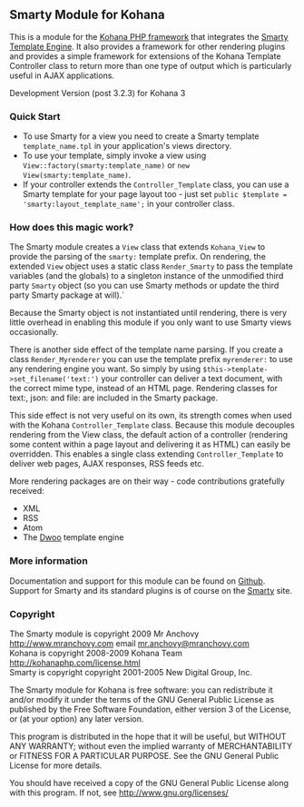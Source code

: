 ## Smarty Module for Kohana

This is a module for the [Kohana PHP framework](http://kohanaphp.com/) that
integrates the [Smarty Template Engine](http://www.smarty.net/). It also
provides a framework for other rendering plugins and provides a simple framework
for extensions of the Kohana Template Controller class to return more than one
type of output which is particularly useful in AJAX applications.

Development Version (post 3.2.3) for Kohana 3

### Quick Start

* To use Smarty for a view you need to create a Smarty template
  `template_name.tpl` in your application's views directory.
* To use your template, simply invoke a view using
  `View::factory(smarty:template_name)` or `new View(smarty:template_name)`.
* If your controller extends the `Controller_Template` class, you can use a
  Smarty template for your page layout too - just set
  `public $template = 'smarty:layout_template_name';` in your controller class.

### How does this magic work?

The Smarty module creates a `View` class that extends `Kohana_View` to provide
the parsing of the `smarty:` template prefix. On rendering, the extended `View`
object uses a static class `Render_Smarty` to pass the template variables (and
the globals) to a singleton instance of the unmodified third party `Smarty`
object (so you can use Smarty methods or update the third party Smarty package
at will).`

Because the Smarty object is not instantiated until rendering, there is very
little overhead in enabling this module if you only want to use Smarty views
occasionally.

There is another side effect of the template name parsing. If you create a class
`Render_Myrenderer` you can use the template prefix `myrenderer:` to use any
rendering engine you want. So simply by using
`$this->template->set_filename('text:')` your controller can deliver a text
document, with the correct mime type, instead of an HTML page. Rendering classes
for text:, json: and file: are included in the Smarty package.

This side effect is not very useful on its own, its strength comes when used
with the Kohana `Controller_Template` class. Because this module decouples
rendering from the View class, the default action of a controller (rendering
some content within a page layout and delivering it as HTML) can easily be
overridden. This enables a single class extending `Controller_Template` to
deliver web pages, AJAX responses, RSS feeds etc.

More rendering packages are on their way - code contributions gratefully received:

* XML
* RSS
* Atom
* The [Dwoo](http://dwoo.org) template engine

### More information

Documentation and support for this module can be found on
[Github](http://wiki.github.com/MrAnchovy/kohana-module-smarty]Information).
Support for Smarty and its standard plugins is of course on the
[Smarty](http://www.smarty.net) site.


### Copyright

The Smarty module is copyright 2009 Mr Anchovy
  <http://www.mranchovy.com> email <mr.anchovy@mranchovy.com>  
Kohana is copyright 2008-2009 Kohana Team <http://kohanaphp.com/license.html>  
Smarty is copyright  copyright 2001-2005 New Digital Group, Inc.

The Smarty module for Kohana is free software:
you can redistribute it and/or modify
it under the terms of the GNU General Public License as published by
the Free Software Foundation, either version 3 of the License, or
(at your option) any later version.

This program is distributed in the hope that it will be useful,
but WITHOUT ANY WARRANTY; without even the implied warranty of
MERCHANTABILITY or FITNESS FOR A PARTICULAR PURPOSE.  See the
GNU General Public License for more details.

You should have received a copy of the GNU General Public License
along with this program.  If not, see <http://www.gnu.org/licenses/>
